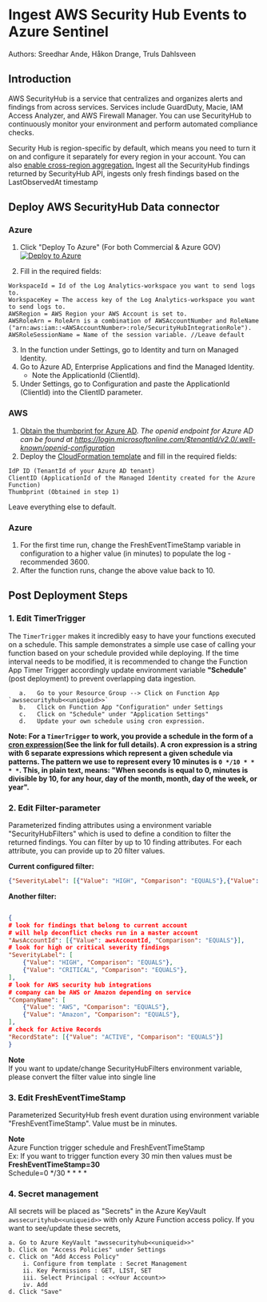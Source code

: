 # Ingest AWS Security Hub Events to Azure Sentinel

Authors: Sreedhar Ande, Håkon Drange, Truls Dahlsveen

## Introduction

AWS SecurityHub is a service that centralizes and organizes alerts and findings from across services. Services include GuardDuty, Macie, IAM Access Analyzer, and AWS Firewall Manager. You can use SecurityHub to continuously monitor your environment and perform automated compliance checks.  

Security Hub is region-specific by default, which means you need to turn it on and configure it separately for every region in your account. You can also [enable cross-region aggregation.](https://docs.aws.amazon.com/securityhub/latest/userguide/finding-aggregation.html)
Ingest all the SecurityHub findings returned by SecurityHub API, ingests only fresh findings based on the LastObservedAt timestamp

## Deploy AWS SecurityHub Data connector

### Azure

1. Click  "Deploy To Azure" (For both Commercial & Azure GOV)  
[![Deploy to Azure](https://aka.ms/deploytoazurebutton)](https://portal.azure.com/#create/Microsoft.Template/uri/https%3A%2F%2Fraw.githubusercontent.com%2FAzure%2FAzure-Sentinel%2Fmaster%2FDataConnectors%2FAWS-SecurityHubFindings%2Fazuredeploy_awssecurityhub.json)

2. Fill in the required fields:
```
WorkspaceId = Id of the Log Analytics-workspace you want to send logs to.
WorkspaceKey = The access key of the Log Analytics-workspace you want to send logs to.
AWSRegion = AWS Region your AWS Account is set to.
AWSRoleArn = RoleArn is a combination of AWSAccountNumber and RoleName ("arn:aws:iam::<AWSAccountNumber>:role/SecurityHubIntegrationRole").
AWSRoleSessionName = Name of the session variable. //Leave default
```
3. In the function under Settings, go to Identity and turn on Managed Identity.
4. Go to Azure AD, Enterprise Applications and find the Managed Identity. 
   * Note the ApplicationId (ClientId).
6. Under Settings, go to Configuration and paste the ApplicationId (ClientId) into the ClientID parameter.

### AWS

1. [Obtain the thumbprint for Azure AD](https://docs.aws.amazon.com/IAM/latest/UserGuide/id_roles_providers_create_oidc_verify-thumbprint.html).
*The openid endpoint for Azure AD can be found at https://login.microsoftonline.com/$tenantId/v2.0/.well-known/openid-configuration*
2. Deploy the [CloudFormation template](https://raw.githubusercontent.com/infernuxmonster/Azure-Sentinel/AWS-SecurityHub-AuthUpgrade/DataConnectors/AWS-SecurityHubFindings/CloudFormation.template.json) and fill in the required fields:
```
IdP ID (TenantId of your Azure AD tenant)
ClientID (ApplicationId of the Managed Identity created for the Azure Function)
Thumbprint (Obtained in step 1)
```
Leave everything else to default.

### Azure

1. For the first time run, change the FreshEventTimeStamp variable in configuration to a higher value (in minutes) to populate the log - recommended 3600.
2. After the function runs, change the above value back to 10.

## Post Deployment Steps

### 1. Edit TimerTrigger

The `TimerTrigger` makes it incredibly easy to have your functions executed on a schedule. This sample demonstrates a simple use case of calling your function based on your schedule provided while deploying. If the time interval needs to be modified, it is recommended to change the Function App Timer Trigger accordingly update environment variable **"Schedule**" (post deployment) to prevent overlapping data ingestion.

```
   a.	Go to your Resource Group --> Click on Function App `awssecurityhub<<uniqueid>>`
   b.	Click on Function App "Configuration" under Settings 
   c.	Click on "Schedule" under "Application Settings"
   d.	Update your own schedule using cron expression.
```

**Note: For a `TimerTrigger` to work, you provide a schedule in the form of a [cron expression](https://en.wikipedia.org/wiki/Cron#CRON_expression)(See the link for full details). A cron expression is a string with 6 separate expressions which represent a given schedule via patterns. The pattern we use to represent every 10 minutes is `0 */10 * * * *`. This, in plain text, means: "When seconds is equal to 0, minutes is divisible by 10, for any hour, day of the month, month, day of the week, or year".**
   
### 2. Edit Filter-parameter

Parameterized finding attributes using a environment variable "SecurityHubFilters" which is used to define a condition to filter the returned findings. You can filter by up to 10 finding attributes. For each attribute, you can provide up to 20 filter values.

**Current configured filter:**

 ```json 
 {"SeverityLabel": [{"Value": "HIGH", "Comparison": "EQUALS"},{"Value": "CRITICAL", "Comparison": "EQUALS"}],"RecordState": [{"Value": "ACTIVE", "Comparison": "EQUALS"}]}  
 ```
 
**Another filter:**

```json

{
# look for findings that belong to current account
# will help deconflict checks run in a master account
"AwsAccountId": [{"Value": awsAccountId, "Comparison": "EQUALS"}],
# look for high or critical severity findings
"SeverityLabel": [
	{"Value": "HIGH", "Comparison": "EQUALS"},
	{"Value": "CRITICAL", "Comparison": "EQUALS"},
],
# look for AWS security hub integrations
# company can be AWS or Amazon depending on service
"CompanyName": [
	{"Value": "AWS", "Comparison": "EQUALS"},
	{"Value": "Amazon", "Comparison": "EQUALS"},
],
# check for Active Records
"RecordState": [{"Value": "ACTIVE", "Comparison": "EQUALS"}]
}
```

**Note**  
If you want to update/change SecurityHubFilters environment variable, please convert the filter value into single line
   
### 3. Edit FreshEventTimeStamp

Parameterized SecurityHub fresh event duration using environment variable "FreshEventTimeStamp". Value must be in minutes.  
   
**Note**  
Azure Function trigger schedule and FreshEventTimeStamp  
Ex: If you want to trigger function every 30 min then values must be  
**FreshEventTimeStamp=30**  
Schedule=0 */30 * * * *  
   
      
### 4. Secret management

All secrets will be placed as "Secrets" in the Azure KeyVault `awssecurityhub<<uniqueid>>` with only Azure Function access policy. If you want to see/update these secrets,

```
a. Go to Azure KeyVault "awssecurityhub<<uniqueid>>"
b. Click on "Access Policies" under Settings
c. Click on "Add Access Policy"
	i. Configure from template : Secret Management
	ii. Key Permissions : GET, LIST, SET
	iii. Select Principal : <<Your Account>>
	iv. Add
d. Click "Save"
```
